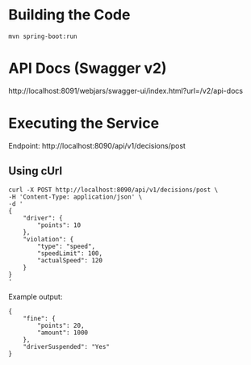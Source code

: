# Building the Code

```
mvn spring-boot:run
```

# API Docs (Swagger v2)

http://localhost:8091/webjars/swagger-ui/index.html?url=/v2/api-docs

# Executing the Service

Endpoint: http://localhost:8090/api/v1/decisions/post

## Using cUrl

```
curl -X POST http://localhost:8090/api/v1/decisions/post \
-H 'Content-Type: application/json' \
-d '
{
    "driver": {
        "points": 10
    },
    "violation": {
        "type": "speed",
        "speedLimit": 100,
        "actualSpeed": 120
    }
}
'
```

Example output:

```
{
    "fine": {
        "points": 20,
        "amount": 1000
    },
    "driverSuspended": "Yes"
}
```
